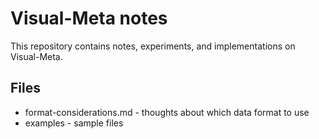 # Visual-Meta notes

This repository contains notes, experiments, and implementations on Visual-Meta.

## Files

* format-considerations.md - thoughts about which data format to use
* examples - sample files
